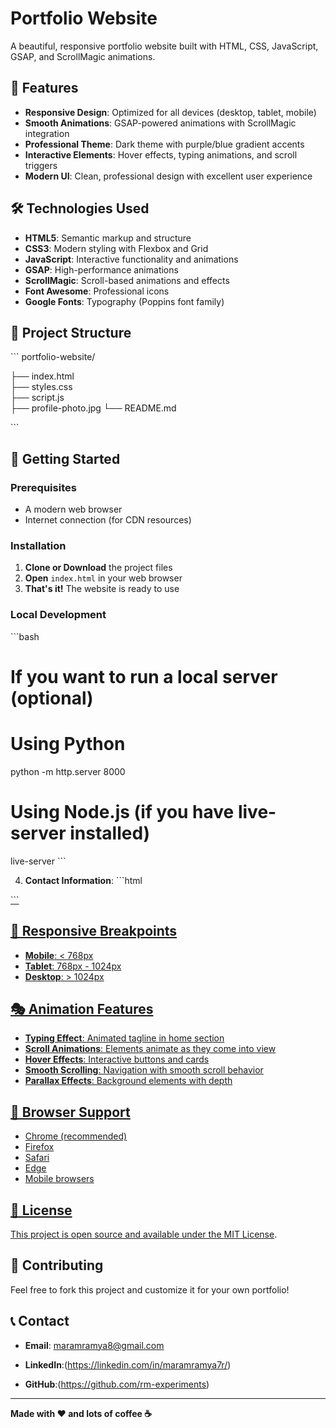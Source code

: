 # Portfolio Website

A beautiful, responsive portfolio website built with HTML, CSS, JavaScript, GSAP, and ScrollMagic animations.

## 🌟 Features

- **Responsive Design**: Optimized for all devices (desktop, tablet, mobile)
- **Smooth Animations**: GSAP-powered animations with ScrollMagic integration
- **Professional Theme**: Dark theme with purple/blue gradient accents
- **Interactive Elements**: Hover effects, typing animations, and scroll triggers
- **Modern UI**: Clean, professional design with excellent user experience

## 🛠️ Technologies Used

- **HTML5**: Semantic markup and structure
- **CSS3**: Modern styling with Flexbox and Grid
- **JavaScript**: Interactive functionality and animations
- **GSAP**: High-performance animations
- **ScrollMagic**: Scroll-based animations and effects
- **Font Awesome**: Professional icons
- **Google Fonts**: Typography (Poppins font family)

## 📁 Project Structure

\`\`\`
portfolio-website/

├── index.html         
├── styles.css        
├── script.js           
├── profile-photo.jpg 
└── README.md          

\`\`\`

## 🚀 Getting Started

### Prerequisites
- A modern web browser
- Internet connection (for CDN resources)

### Installation

1. **Clone or Download** the project files
2. **Open** `index.html` in your web browser
3. **That's it!** The website is ready to use

### Local Development
\`\`\`bash
# If you want to run a local server (optional)
# Using Python
python -m http.server 8000

# Using Node.js (if you have live-server installed)
live-server
\`\`\`


4. **Contact Information**:
\`\`\`html
<a href="mailto: maramramya8@gmail.com">
<a href="https://linkedin.com/in/maramramya7r/">

\`\`\`



## 📱 Responsive Breakpoints

- **Mobile**: < 768px
- **Tablet**: 768px - 1024px  
- **Desktop**: > 1024px

## 🎭 Animation Features

- **Typing Effect**: Animated tagline in home section
- **Scroll Animations**: Elements animate as they come into view
- **Hover Effects**: Interactive buttons and cards
- **Smooth Scrolling**: Navigation with smooth scroll behavior
- **Parallax Effects**: Background elements with depth

## 🔧 Browser Support

- Chrome (recommended)
- Firefox
- Safari
- Edge
- Mobile browsers

## 📄 License

This project is open source and available under the [MIT License](LICENSE).

## 🤝 Contributing

Feel free to fork this project and customize it for your own portfolio!

## 📞 Contact

- **Email**: maramramya8@gmail.com
  
- **LinkedIn**:(https://linkedin.com/in/maramramya7r/)
  
- **GitHub**:(https://github.com/rm-experiments)

---

**Made with ❤️ and lots of coffee ☕**
